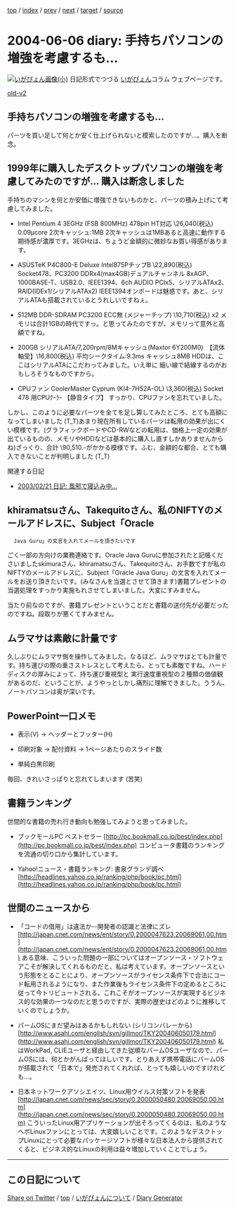 [top](../index.html) 
 / [index](https://igapyon.github.io/diary/2004/index.html) 
 / [prev](https://igapyon.github.io/diary/2004/ig040605.html) 
 / [next](https://igapyon.github.io/diary/2004/ig040607.html) 
 / [target](https://igapyon.github.io/diary/2004/ig040606.html) 
 / [source](https://github.com/igapyon/diary/blob/gh-pages/2004/ig040606.html.src.md) 

2004-06-06 diary: 手持ちパソコンの増強を考慮するも…
=====================================================================================================
[![いがぴょん画像(小)](https://igapyon.github.io/diary/images/iga200306s.jpg "いがぴょん")](https://igapyon.github.io/diary/memo/memoigapyon.html) 日記形式でつづる [いがぴょん](https://igapyon.github.io/diary/memo/memoigapyon.html)コラム ウェブページです。

[old-v2](ig040606-orig.html)

## 手持ちパソコンの増強を考慮するも…

パーツを買い足して何とか安く仕上げられないと模索したのですが…。購入を断念。


## 1999年に購入したデスクトップパソコンの増強を考慮してみたのですが… 購入は断念しました

手持ちのマシンを何とか安価に増強できないものかと、パーツの積み上げにて考慮してみました。

* Intel Pentium 4 3EGHz (FSB 800MHz) 478pin HT対応 \26,040(税込)
  0.09μcore 2次キャッシュ:1MB 
  2次キャッシュは1MBあると高速に動作する期待感が濃厚です。3EGHzは、ちょうど金額的に微妙なお買い得感があります。
  
* ASUSTeK P4C800-E Deluxe Intel875PチップB \22,890(税込)
  Socket478、PC3200 DDRx4(max4GB)デュアルチャンネル 8xAGP、1000BASE-T、USB2.0、IEEE1394、6ch
  AUDIO PCIx5、シリアルATAx2、RAID(IDEx1/シリアルATAx2)
  IEEE1394オンボードは魅惑です。あと、シリアルATAも搭載されているとうれしいですねぇ。
  
* 512MB DDR-SDRAM PC3200 ECC無 (メジャーチップ) \10,710(税込) x2
  メモリは合計1GBの時代ですっ。と思ってみたのですが、メモリって意外と高額ですね。
  
* 200GB シリアルATA/7,200rpm/8Mキャッシュ(Maxtor 6Y200M0)　【流体軸受】\16,800(税込)
  平均シークタイム:9.3ms キャッシュ8MB
  HDDは、ここはシリアルATAにこだわってみました。いえ単に 細い線で結線するのがおもしろそうなものですから。
  
* CPUファン CoolerMaster Cyprum (KI4-7H52A-OL) \3,360(税込)
  Socket 478 用CPUｸｰﾗｰ 【静音タイプ】
  すっかり、CPUファンを忘れていました。

しかし、このように必要なパーツを全てを足し算してみたところ、とても高額になってしまいました (T_T)あまり現在所有しているパーツは転用の効果が出にくい模様です。(グラフィックボードやCD-RWなどの転用は、価格上一定の効果が出ているものの、メモリやHDDなどは基本的に購入し直すしかありませんからね)ざっくり、合計 \90,510.-がかかる模様です。ふむ、金額的な都合、とても購入できないことが判明しました
(T_T)

関連する日記

* [2003/02/21 日記: 風邪で寝込み中…](../2003/ig030221.html)

## khiramatsuさん、Takequitoさん、私のNIFTYのメールアドレスに、Subject「Oracle
      Java Guru」の文言を入れてメールを頂きたいです

ごく一部の方向けの業務連絡です。Oracle Java Guruに参加されたと記帳くださいましたskimuraさん、khiramatsuさん、Takequitoさん、お手数ですが私のNIFTYのメールアドレスに、Subject「Oracle
Java Guru」の文言を入れてメールをお送り頂きたいです。(みなさんを当選とさせて頂きます)書籍プレゼントの当選処理をすっかり実施もれさせてしまいました。大変にすみません。

当たり前なのですが、書籍プレゼントということだと書籍の送付先が必要だったのですね。段取りが悪くてすみません。

## ムラマサは素敵に計量です

久しぶりにムラマサ側を操作してみました。なるほど、ムラマサはとても計量です。持ち運びの際の重さストレスとして考えたら、とっても素敵ですね。ハードディスクの厚みによって、持ち運び重視型と 実行速度重視型の２種類の価値観があるのだ、ということが、ようやっとしかし痛烈に理解できました。ううん、ノートパソコンは奥が深いです。

## PowerPoint一口メモ

* 表示(V) → ヘッダーとフッター(H)
  
* 印刷対象 → 配付資料 → 1ページあたりのスライド数
  
* 単純白黒印刷

毎回、きれいさっぱりと忘れてしまいます (苦笑)

## 書籍ランキング

世間的な書籍の売れ行き動向も勉強してみようと思ってみました。

* ブックモールPC ベストセラー
  [http://pc.bookmall.co.jp/best/index.php](http://pc.bookmall.co.jp/best/index.php)
  コンピュータ書籍のランキングを流通の切り口から集計しています。
  
* Yahoo!ニュース・書籍ランキング: 書泉グランデ調べ
  [http://headlines.yahoo.co.jp/ranking/php/book/pc.html](http://headlines.yahoo.co.jp/ranking/php/book/pc.html)

## 世間のニュースから

* 「コードの借用」は違法か--開発者の認識と法律にズレ
  [http://japan.cnet.com/news/ent/story/0,2000047623,20069061,00.htm](http://japan.cnet.com/news/ent/story/0,2000047623,20069061,00.htm)
  ある意味、こういった問題の一部についてはオープンソース・ソフトウェアこそが解決してくれるものだと、私は考えています。オープンソースという形態をとることにより、オープンソースがライセンス条件下で合法にコード転用されるようになり、また作業後もライセンス条件下の定めるところに従って今トリビュートされる。これこそがオープンソースが実現するビジネス的な効果の一つなのだと思うのですが、実際の歴史はどのように推移していくのでしょうか。
  
* パームOSにまだ望みはあるかもしれない (シリコンバレーから)
  [http://www.asahi.com/english/svn/gillmor/TKY200406050179.html](http://www.asahi.com/english/svn/gillmor/TKY200406050179.html)
  私はWorkPad, CLIEユーザと経由してきた従順なパームOSユーザなので、パームOSには、何とかがんばってほしいです。とりあえず携帯電話にパームOSが搭載されて「日本で」発売されてくれれば、とっても嬉しいのですけれども…。
  
* 日本ネットワークアソシエイツ、Linux用ウイルス対策ソフトを発表
  [http://japan.cnet.com/news/sec/story/0,2000050480,20069050,00.htm](http://japan.cnet.com/news/sec/story/0,2000050480,20069050,00.htm)
  こういったLinux用アプリケーションが出そろってくるのは、私のようなヘボLinuxファンにとっては、大変嬉しいことです。このようなデスクトップLinuxにとって必要なパッケージソフトが様々な日本法人から提供されてくると、ビジネス的なLinuxの利用は益々増加していくことでしょう。

----------------------------------------------------------------------------------------------------

## この日記について

[Share on Twitter](https://twitter.com/intent/tweet?hashtags=igapyon%2Cdiary%2C%E3%81%84%E3%81%8C%E3%81%B4%E3%82%87%E3%82%93&text=%E6%89%8B%E6%8C%81%E3%81%A1%E3%83%91%E3%82%BD%E3%82%B3%E3%83%B3%E3%81%AE%E5%A2%97%E5%BC%B7%E3%82%92%E8%80%83%E6%85%AE%E3%81%99%E3%82%8B%E3%82%82%E2%80%A6&url=https%3A%2F%2Figapyon.github.io%2Fdiary%2F2004%2Fig040606.html) / [top](../index.html) / [いがぴょんについて](https://igapyon.github.io/diary/memo/memoigapyon.html) / [Diary Generator](https://github.com/igapyon/igapyonv3)
